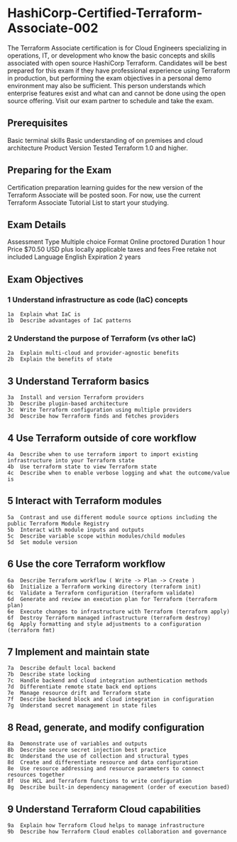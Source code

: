 # HashiCorp-Certified-Terraform-Associate-002

The Terraform Associate certification is for Cloud Engineers specializing in operations, IT, or development who know the basic concepts and skills associated with open source HashiCorp Terraform. Candidates will be best prepared for this exam if they have professional experience using Terraform in production, but performing the exam objectives in a personal demo environment may also be sufficient. This person understands which enterprise features exist and what can and cannot be done using the open source offering. Visit our exam partner to schedule and take the exam.


## Prerequisites
Basic terminal skills
Basic understanding of on premises and cloud architecture
Product Version Tested
Terraform 1.0 and higher.

## Preparing for the Exam
Certification preparation learning guides for the new version of the Terraform Associate will be posted soon. For now, use the current Terraform Associate Tutorial List to start your studying.

## Exam Details
Assessment Type	Multiple choice
Format	Online proctored
Duration	1 hour
Price	$70.50 USD
plus locally applicable taxes and fees
Free retake not included
Language	English
Expiration	2 years

## Exam Objectives
### 1	Understand infrastructure as code (IaC) concepts
```
1a	Explain what IaC is
1b	Describe advantages of IaC patterns
```
### 2	Understand the purpose of Terraform (vs other IaC)
```
2a	Explain multi-cloud and provider-agnostic benefits
2b	Explain the benefits of state
```
## 3	Understand Terraform basics
```
3a	Install and version Terraform providers
3b	Describe plugin-based architecture
3c	Write Terraform configuration using multiple providers
3d	Describe how Terraform finds and fetches providers
```
## 4	Use Terraform outside of core workflow
```
4a	Describe when to use terraform import to import existing infrastructure into your Terraform state
4b	Use terraform state to view Terraform state
4c	Describe when to enable verbose logging and what the outcome/value is
```
## 5	Interact with Terraform modules
```
5a	Contrast and use different module source options including the public Terraform Module Registry
5b	Interact with module inputs and outputs
5c	Describe variable scope within modules/child modules
5d	Set module version
```
## 6	Use the core Terraform workflow
```
6a	Describe Terraform workflow ( Write -> Plan -> Create )
6b	Initialize a Terraform working directory (terraform init)
6c	Validate a Terraform configuration (terraform validate)
6d	Generate and review an execution plan for Terraform (terraform plan)
6e	Execute changes to infrastructure with Terraform (terraform apply)
6f	Destroy Terraform managed infrastructure (terraform destroy)
6g	Apply formatting and style adjustments to a configuration (terraform fmt)
```
## 7	Implement and maintain state
```
7a	Describe default local backend
7b	Describe state locking
7c	Handle backend and cloud integration authentication methods
7d	Differentiate remote state back end options
7e	Manage resource drift and Terraform state
7f	Describe backend block and cloud integration in configuration
7g	Understand secret management in state files
```
## 8	Read, generate, and modify configuration
```
8a	Demonstrate use of variables and outputs
8b	Describe secure secret injection best practice
8c	Understand the use of collection and structural types
8d	Create and differentiate resource and data configuration
8e	Use resource addressing and resource parameters to connect resources together
8f	Use HCL and Terraform functions to write configuration
8g	Describe built-in dependency management (order of execution based)
```
## 9	Understand Terraform Cloud capabilities
```
9a	Explain how Terraform Cloud helps to manage infrastructure
9b	Describe how Terraform Cloud enables collaboration and governance
```
